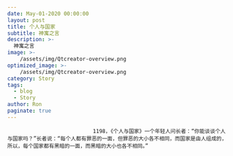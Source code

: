```yaml
---
date: May-01-2020 00:00:00
layout: post
title: 个人与国家
subtitle: 神寓之言
description: >-
  神寓之言
image: >-
    /assets/img/Qtcreator-overview.png
optimized_image: >-
    /assets/img/Qtcreator-overview.png
category: Story
tags:
  - blog
  - Story
author: Ron
paginate: true
---
```


							　　1198，《个人与国家》一个年轻人问长者：“你能谈谈个人与国家吗？”长者说：“每个人都有罪恶的一面，但罪恶的大小各不相同，而国家是由人组成的，所以，每个国家都有黑暗的一面，而黑暗的大小也各不相同。”
							
							
						